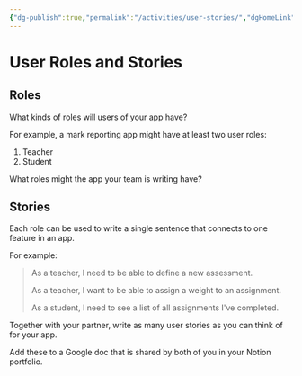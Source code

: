 ```yaml
---
{"dg-publish":true,"permalink":"/activities/user-stories/","dgHomeLink":true,"dgShowToc":true}
---
```


# User Roles and Stories

## Roles

What kinds of roles will users of your app have?

For example, a mark reporting app might have at least two user roles:

1. Teacher
2. Student

What roles might the app your team is writing have?

## Stories

Each role can be used to write a single sentence that connects to one feature in an app.

For example:

> As a teacher, I need to be able to define a new assessment.
> 
> As a teacher, I want to be able to assign a weight to an assignment.
> 
> As a student, I need to see a list of all assignments I've completed. 

Together with your partner, write as many user stories as you can think of for your app.

Add these to a Google doc that is shared by both of you in your Notion portfolio.